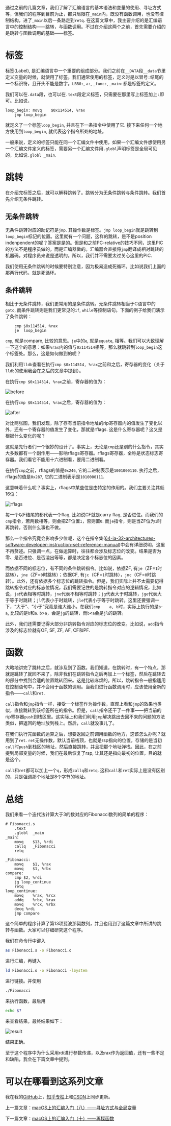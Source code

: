 通过之前的几篇文章，我们了解了汇编语言的基本语法和变量的使用、寻址方式等，但我们的程序到目前为止，都只局限在`_main`内，既没有函数调用，也没有控制结构，进了`_main`以后一条路走到`retq`. 在这篇文章中，我主要介绍的是汇编语言中的控制结构——跳转，与函数调用。不过在介绍这两个之前，首先需要介绍的是跳转与函数调用的基础——标签。

# 标签

标签(Label), 是汇编语言中一个重要的组成部分。我们之前在`__DATA`段`__data`节里定义变量的时候，就使用了标签。我们通常使用的标签，定义时是以冒号`:`结尾的一个标识符，且开头不能是数字。`LBB0:`, `a:`, `_func:`, `_main:`都是标签的定义。

我们可以在`.data`段，也可以在`.text`段定义标签，只需要在那里写上标签加上`:`即可。比如说，

```assembly
loop_begin:	movq	$0x114514, %rax
	jmp	loop_begin
```

就定义了一个标签`loop_begin`, 并且在下一条指令中使用了它. 接下来任何一个地方使用到`loop_begin`, 就代表这个指令所处的地址。

一般来说，定义的标签只能在同一个汇编文件中使用，如果一个汇编文件想使用另一个汇编文件定义的标签，需要另一个汇编文件用`.globl`声明标签是全局可见的，比如说`.globl	_main`.

# 跳转

在介绍完标签之后，就可以解释跳转了。跳转分为无条件跳转与条件跳转。我们首先介绍无条件跳转。

## 无条件跳转

无条件跳转对应的助记符是`jmp`. 其操作数是标签。`jmp	loop_begin`就是跳转到`loop_begin`标记的位置。这里就有一个问题，这样的跳转，是不是position indenpendent的呢？答案是是的。但是和之前PC-relative的技巧不同，这里PIC的方法不是程序员做的，而是汇编器做的。汇编器会直接将`jmp`翻译成相对跳转的机器码，对程序员来说是透明的。所以，我们并不需要太过关心这里的PIC.

我们使用无条件跳转的时候要特别注意，因为极易造成死循环。比如说我们上面的那两行代码，就是死循环。

## 条件跳转

相比于无条件跳转，我们更常用的是条件跳转。无条件跳转相当于C语言中的`goto`, 而条件跳转则是我们更常见的`if`, `while`等控制语句。下面的例子给我们演示了条件跳转：

```assembly
	cmp	$0x114514, %rax
	je	loop_begin
```

`cmp`, 就是compare, 比较的意思。`je`中的`e`, 就是`equate`, 相等。我们可以大致理解一下这个的意思：如果`%rax`内的值与`0x114514`相等，那么就跳转到`loop_begin`这个标签处。那么，这是如何做到的呢？

我们利用`lldb`查看在执行`cmp	$0x114514, %rax`之前和之后，寄存器的变化（关于`lldb`的使用我会在之后的文章中提到）。

在执行`cmp	$0x114514, %rax`之前，寄存器的值为：

![before](macOS上的汇编入门（九）——跳转与函数.assets/before.png)

在执行`cmp	$0x114514, %rax`之后，寄存器的值为：

![after](macOS上的汇编入门（九）——跳转与函数.assets/after.png)

对比两张图，我们发现，除了存有当前指令地址的rip寄存器内的值发生了变化以外，还有一个寄存器的值发生了变化，那就是rflags. 这是什么寄存器呢？这又是根据什么变化的呢？

这就是先行者们一个很妙的设计了。事实上，无论是`cmp`还是别的什么指令，其实大多数都有一个副作用——影响rflags寄存器。rflags寄存器，全称是状态标志寄存器。我们看它不能用十六进制看，要用二进制看。

在执行`cmp`之前，rflags的值是`0x246`, 它的二进制表示是`1001000110`. 执行之后，rflags的值是`0x287`, 它的二进制表示是`1010000111`.

这意味着什么呢？事实上，rflags中某些位是由特定的作用的。我们主要关注其低16位：

![rflags](macOS上的汇编入门（九）——跳转与函数.assets/rflags.png)

每一个以F结尾的都代表一个flag, 比如说CF就是carry flag, 是否进位。而我们的`cmp`指令，若两数相等，则会把ZF位置`1`，否则置`0`. 而`je`指令，则是当ZF位为`1`时再跳转，否则什么事也不做。

那么一个指令究竟会影响多少位呢，这个在指令集([64-ia-32-architectures-software-developer-instruction-set-reference-manual](https://www.intel.com/content/dam/www/public/us/en/documents/manuals/64-ia-32-architectures-software-developer-instruction-set-reference-manual-325383.pdf))中会有详细说明，这里不再赘述。只强调一点，在做运算时，往往都会涉及标志位的改变。结果是否为零、是否进位、是否溢出等等，都是决定各个标志位的因素。

而依据不同的标志位，有不同的条件跳转指令。比如说，依据ZF, 有`je`（ZF=`1`时跳转），`jne`（ZF=`0`时跳转）；依据CF, 有`jc`（CF=`1`时跳转），`jnc`（CF=`0`时跳转）。此外，还有依据多个标志位的跳转指令。但是，我们实际上并不太需要记得跳转指令对应的标志位情况，我们需要记住的是跳转指令对应的逻辑情况，比如说，`je`代表相等时跳转，`jne`代表不相等时跳转；`jg`代表大于时跳转，`jge`代表大于等于时跳转；`jl`代表小于时跳转，`jle`代表小于等于时跳转。这里还要强调一下，“大于”、“小于”究竟是谁大谁小。在我们`cmp	a, b`时，实际上执行的是`b`-`a`, 比较的是`b`和`a`. `b`>`a`，会是`jg`的跳转，而`b`<`a`会是`jl`的跳转。

此外，我们还需要记得大部分非跳转指令对应的标志位的改变。比如说，`add`指令涉及的标志位就有OF, SF, ZF, AF, CF和PF.

# 函数

大略地讲完了跳转之后，就涉及到了函数。我们知道，在跳转时，有一个特点，那就是跳转了就回不来了。除非我们在跳转指令之后再加上一个标签，然后在跳转去的部分中找到合适的位置跳转回来。这是比较麻烦的。所以，跳转指令一般指适用在控制语句中，并不会用于函数的调用。当我们进行函数调用时，应该使用全新的指令——`call`和`ret`.

`call`指令和`jmp`指令一样，接受一个标签作为操作数，直观上看和`jmp`的效果也类似，直接跳转到该标签所在的指令。但是，`call`指令还干了一件事——把当前的rip寄存器`push`到栈区里。这实际上和我们利用`jmp`解决跳出去回不来的问题的方法类似，把返回的地址放到栈上。然后，`call`就没事儿了。

在我们执行完函数的运算之后，想要返回之前调用函数的地方，这该怎么办呢？就用到了`ret`. `ret`无操作数，默认当前栈顶，也就是rsp指向的位置，存储的是当初`call`时`push`到栈区的地址，然后直接跳转，并且把那个地址弹栈。因此，在之前提到局部变量的时候，我们在最后恢复了rsp, 让其还是指向最初的位置，目的就是这个。

`call`和`ret`都可以加上一个`q`，形成`callq`和`retq`. 这和`call`和`ret`实际上是没有区别的，只是强调那个地址是8个字节的地址。

# 总结

我们来看一个迭代法计算大于3的数对应的Fibonacci数列的简单的程序：

```assembly
# Fibonacci.s
    .text
    .globl  _main
_main:
    movq    $13, %rdi
    callq   _Fibonacci
    retq

_Fibonacci:
    movq    $1, %rax
    movq    $1, %rbx
compare:
    cmp $2, %rdi
    jg loop_continue
    retq
loop_continue:
    movq    %rax, %rcx
    addq    %rbx, %rax
    movq    %rcx, %rbx
    decq %rdi
    jmp compare
```

这个简单的程序计算了第13项斐波那契数列，并且也用到了这篇文章中所讲的跳转与函数。大家可以仔细研究这个程序。

我们在命令行中键入

```bash
as Fibonacci.s -o Fibonacci.o
```

进行汇编，再键入

```bash
ld Fibonacci.o -o Fibonacci -lSystem
```

进行链接。并使用

```bash
./Fibonacci
```

来执行函数，最后用

```bash
echo $?
```

来查看结果。最终结果如下：

![result](macOS上的汇编入门（九）——跳转与函数.assets/result.png)

结果正确。

至于这个程序中为什么采用rdi进行参数传递，以及rax作为返回值，还有一些不足和缺陷，我会在下篇文章中提到。

# 可以在哪看到这系列文章

我在我的[GitHub](https://github.com/Evian-Zhang/Assembly-on-macOS)上，[知乎专栏](https://zhuanlan.zhihu.com/c_1132336120712765440)上和[CSDN](https://blog.csdn.net/EvianZhang)上同步更新。

上一篇文章：[macOS上的汇编入门（八）——寻址方式与全局变量](macOS上的汇编入门（八）——寻址方式与全局变量.md)

下一篇文章：[macOS上的汇编入门（十）——再探函数](macOS上的汇编入门（十）——再探函数.md)